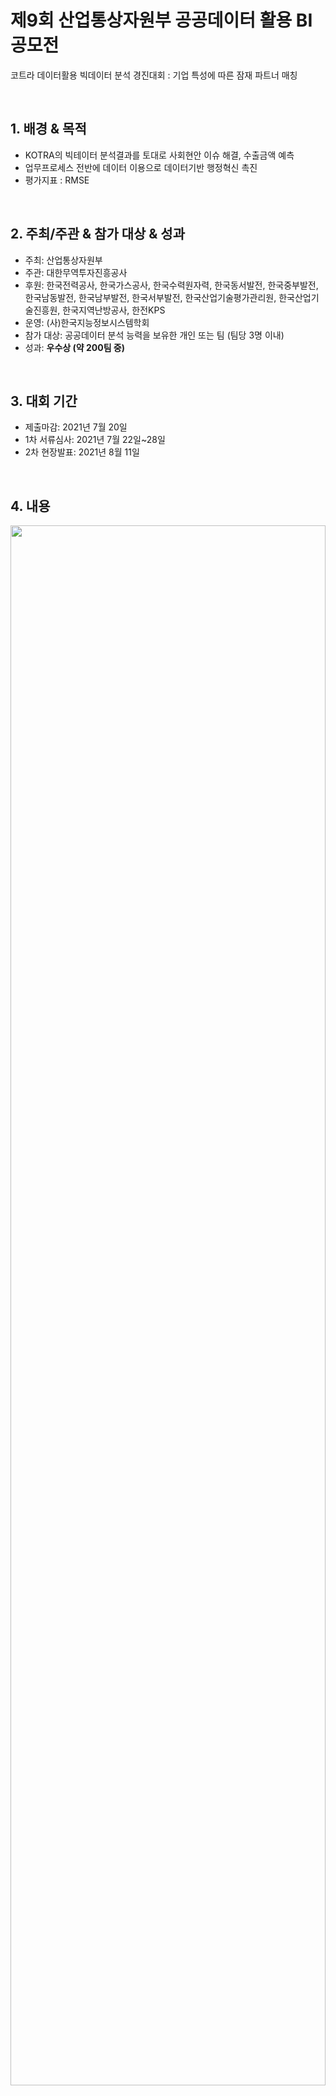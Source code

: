 # **제9회 산업통상자원부 공공데이터 활용 BI 공모전**
코트라 데이터활용 빅데이터 분석 경진대회 : 기업 특성에 따른 잠재 파트너 매칭

<br/>

## 1. 배경 & 목적

- KOTRA의 빅테이터 분석결과를 토대로 사회현안 이슈 해결, 수출금액 예측
- 업무프로세스 전반에 데이터 이용으로 데이터기반 행정혁신 촉진
- 평가지표 : RMSE

<br/>

## 2. 주최/주관 & 참가 대상 & 성과

- 주최: 산업통상자원부
- 주관: 대한무역투자진흥공사
- 후원: 한국전력공사, 한국가스공사, 한국수력원자력, 한국동서발전, 한국중부발전, 한국남동발전, 한국남부발전, 한국서부발전, 한국산업기술평가관리원, 한국산업기술진흥원, 한국지역난방공사, 한전KPS
- 운영: (사)한국지능정보시스템학회
- 참가 대상: 공공데이터 분석 능력을 보유한 개인 또는 팀 (팀당 3명 이내)
- 성과: **우수상 (약 200팀 중)**

<br/>

## 3. 대회 기간

- 제출마감: 2021년 7월 20일
- 1차 서류심사: 2021년 7월 22일~28일
- 2차 현장발표: 2021년 8월 11일

<br/>

## 4. 내용

<img src='https://user-images.githubusercontent.com/75362328/212464638-74181530-3ec6-4280-9a1a-4868450036bb.png' width='100%' height='80%'>

&nbsp;&nbsp;&nbsp;&nbsp; KOTRA 수입 예측분석 데이터를 이용하여 ‘**2019년도에 특정국가가 특정 품목을 한국에서 얼마큼 수입할지 예측**’하고자 한다. 특정국가가 해당 품목을 한국에서 얼마큼 수입할지는 한 가지 요소로 결정되지 않으므로, 데이터 탐색 및 시각화를 통해 선정된 큰 관점인 **'나라', '대륙', '품목', '10대 품목'** 에 따라 분석을 진행하였다. 

&nbsp;&nbsp;&nbsp;&nbsp; 먼저 정보력을 위해서 기본 17년 데이터뿐만 아니라 12년도까지 10가지 종류의 데이터를 권장된 사이트(Comtrade, DataBank)에서 추가적으로 수집하였고, 합쳐진 데이터를 바탕으로 앞서 나온 관점에 따라 피처를 생성하였다. 가장 먼저 원본 데이터를 활용해 기본 피처를 생성하였고, 이후부터 피처 생성 시 다양한 관점을 적용하였다. 

&nbsp;&nbsp;&nbsp;&nbsp; 국가별 구매 특성이 다름에 따라 **국가 관점**으로 피처에 접근하였고, 같은 이유로 국가보다 더 큰 관점인 **대륙**으로 데이터를 바라보고 피처를 생성하였다. 후에는 관점을 바꾸어 **품목 별**로 피처에 접근하였다. 품목별로 수입 특성이 다르기 때문이고, 특히 다양한 품목 중에서도 우리나라 10대 수출품에 해당하는 물품들은 더 자세히 피처를 뽑아내도록 하였다. 

&nbsp;&nbsp;&nbsp;&nbsp; 피처 생성 이후에는 그 안에서 의미 있는 데이터를 선정하고 가공하고자 다양한 전처리 방법을 거쳤다. 회귀분석에 있어서 예측력을 방해할 수 있는 **다중공선성**을 먼저 제거하고, **주성분분석, 이상치 탐색, 스케일링, 로그화**를 거쳐서 분석을 위한 피처를 만들고, 마지막으로 **피처 셀렉션** 과정을 거쳐서 그중에서도 적정한 정도의 피처를 뽑아내도록 하였다. 모델링은 기본적으로 **성능이 잘 나오는 4가지 모델(ExtraTrees, XGB, LGBM, CatBoost)을 이용**하였다. 여러 앙상블 또한 거쳤지만 결과적으로 튜닝된 단일 모델인 LGBM의 성능이 제일 뛰어나 해당 모델을 가지고 최종 서브미션을 구하였다.

<br/>

## 5. 프로젝트 담당 역할

- 외부 데이터 Crawling 및 전처리 & EDA
- LGBM, ExtraTree, DNN 모델 학습 및 최적화
- Stacking, Voting 및 Seed Ensemble 진행
- 품목/국가/대륙 별 사업 파트너 매칭

<br/>

## 6. Process

### ch1. Preparation

- 라이브러리
- 크롤링 데이터 합치기
- 결측치 처리

---

### ch.2 Making Features

- 기본
- 국가별
- 대륙별
- 품목이름별
- 10대 주요물품별

---

### ch.3 Preprocessing

- 다중공선성 제거
- 주성분 분석
- 이상치 탐색
- 스케일링
- 로그화
- 피쳐 설렉션

---

### ch.4 Modeling

- ExtraTrees, XGB, LGBM, CatBoost
- 단일 모델 기본성능 확인
- 단일 모델 튜닝성능 확인 (BayesianOptimization)

---

### ch.5 Ensemble

- 모델별 상관관계
- Averaging
- Stacking
    - VotingRegressor as MetaModel
    - LGBM as MetaModel
- Seed Ensemble

<br/>

## 7. 발표 자료

[KOTRA 최종 발표자료](https://drive.google.com/file/d/1EDkXvKUp2k8tOp5DhhiGhCuS2AW9jyRu/view)  
[KOTRA 분석보고서](https://drive.google.com/file/d/1YaerP9CdZEshwCFb7PUbA5G7QbBqSz0s/view)

<br/>

## 8. 증빙자료

[KOTRA 홈페이지](https://datacontest.kr/board/view/97533073/3458)

<img src='https://user-images.githubusercontent.com/75362328/212464637-8c7fbbeb-cc10-421d-8c59-5c021262a872.jpg' width='60%' height='40%'>
<img src='https://user-images.githubusercontent.com/75362328/212464635-51445fa6-229b-46c6-b569-4faa13593353.jpg' width='60%' height='40%'>

